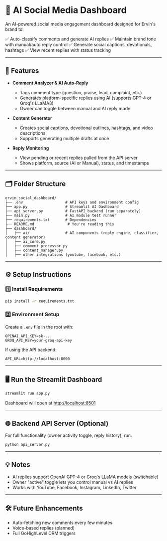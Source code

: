 # 🧠 AI Social Media Dashboard

An AI-powered social media engagement dashboard designed for Ervin's brand to:

✅ Auto-classify comments and generate AI replies
✅ Maintain brand tone with manual/auto reply control
✅ Generate social captions, devotionals, hashtags
✅ View recent replies with status tracking

---

## 🚀 Features

* **Comment Analyzer & AI Auto-Reply**

  * Tags comment type (question, praise, lead, complaint, etc.)
  * Generates platform-specific replies using AI (supports GPT-4 or Groq's LLaMA3)
  * Owner can toggle between manual and AI reply mode

* **Content Generator**

  * Creates social captions, devotional outlines, hashtags, and video descriptions
  * Supports generating multiple drafts at once

* **Reply Monitoring**

  * View pending or recent replies pulled from the API server
  * Shows platform, source (AI or Manual), status, and timestamps

---

## 🗂 Folder Structure

```
ervin_social_dashboard/
├── .env                   # API keys and environment config
├── app.py                 # Streamlit AI Dashboard
├── api_server.py          # FastAPI backend (run separately)
├── main.py                # AI module test runner
├── requirements.txt       # Dependencies
├── README.md               # You're reading this
├── dashboard/
│   ├── ai/                # AI components (reply engine, classifier, content generator)
│   ├── ai_core.py
│   ├── comment_processor.py
│   ├── content_manager.py
│   ├── other integrations (youtube, facebook, etc.)
```

---

## ⚙️ Setup Instructions

### 1️⃣ Install Requirements

```bash
pip install -r requirements.txt
```

### 2️⃣ Environment Setup

Create a `.env` file in the root with:

```
OPENAI_API_KEY=sk-...
GROQ_API_KEY=your-groq-api-key
```

If using the API backend:

```
API_URL=http://localhost:8000
```

---

## 🖥 Run the Streamlit Dashboard

```bash
streamlit run app.py
```

Dashboard will open at [http://localhost:8501](http://localhost:8501)

---

## 🌐 Backend API Server (Optional)

For full functionality (owner activity toggle, reply history), run:

```bash
python api_server.py
```

---

## 💡 Notes

* AI replies support OpenAI GPT-4 or Groq's LLaMA models (switchable)
* Owner "active" toggle lets you control manual vs AI replies
* Works with YouTube, Facebook, Instagram, LinkedIn, Twitter

---

## 🛠 Future Enhancements

* Auto-fetching new comments every few minutes
* Voice-based replies (planned)
* Full GoHighLevel CRM triggers


